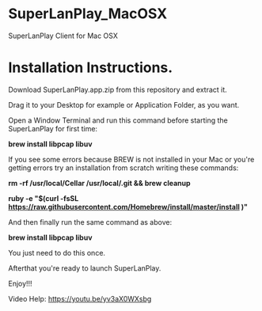 # SuperLanPlay_MacOSX
SuperLanPlay Client for Mac OSX

Installation Instructions.
==========================

Download SuperLanPlay.app.zip from this repository and extract it.

Drag it to your Desktop for example or Application Folder, as you want.

Open a Window Terminal and run this command before starting the SuperLanPlay for first time:

<b>brew install libpcap libuv</b>

If you see some errors because BREW is not installed in your Mac or you're getting errors try an installation from scratch writing these commands:

<b>rm -rf /usr/local/Cellar /usr/local/.git && brew cleanup</b>

<b>ruby -e "$(curl -fsSL https://raw.githubusercontent.com/Homebrew/install/master/install )"</b>

And then finally run the same command as above:

<b>brew install libpcap libuv</b>

You just need to do this once.

Afterthat you're ready to launch SuperLanPlay.

Enjoy!!!

Video Help: https://youtu.be/yv3aX0WXsbg
